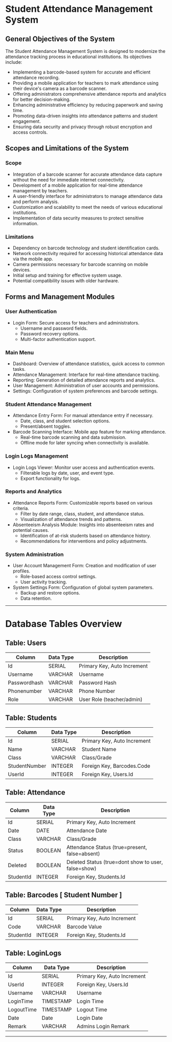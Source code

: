 # Student Attendance Management System

## General Objectives of the System
The Student Attendance Management System is designed to modernize the attendance tracking process in educational institutions. Its objectives include:
- Implementing a barcode-based system for accurate and efficient attendance recording.
- Providing a mobile application for teachers to mark attendance using their device's camera as a barcode scanner.
- Offering administrators comprehensive attendance reports and analytics for better decision-making.
- Enhancing administrative efficiency by reducing paperwork and saving time.
- Promoting data-driven insights into attendance patterns and student engagement.
- Ensuring data security and privacy through robust encryption and access controls.

## Scopes and Limitations of the System
### Scope
- Integration of a barcode scanner for accurate attendance data capture without the need for immediate internet connectivity.
- Development of a mobile application for real-time attendance management by teachers.
- A user-friendly interface for administrators to manage attendance data and perform analysis.
- Customization and scalability to meet the needs of various educational institutions.
- Implementation of data security measures to protect sensitive information.

### Limitations
- Dependency on barcode technology and student identification cards.
- Network connectivity required for accessing historical attendance data via the mobile app.
- Camera permissions necessary for barcode scanning on mobile devices.
- Initial setup and training for effective system usage.
- Potential compatibility issues with older hardware.

## Forms and Management Modules
### User Authentication
- Login Form: Secure access for teachers and administrators.
  - Username and password fields.
  - Password recovery options.
  - Multi-factor authentication support.

### Main Menu
- Dashboard: Overview of attendance statistics, quick access to common tasks.
- Attendance Management: Interface for real-time attendance tracking.
- Reporting: Generation of detailed attendance reports and analytics.
- User Management: Administration of user accounts and permissions.
- Settings: Configuration of system preferences and barcode settings.

### Student Attendance Management
- Attendance Entry Form: For manual attendance entry if necessary.
  - Date, class, and student selection options.
  - Present/absent toggles.
- Barcode Scanning Interface: Mobile app feature for marking attendance.
  - Real-time barcode scanning and data submission.
  - Offline mode for later syncing when connectivity is available.

### Login Logs Management
- Login Logs Viewer: Monitor user access and authentication events.
  - Filterable logs by date, user, and event type.
  - Export functionality for logs.

### Reports and Analytics
- Attendance Reports Form: Customizable reports based on various criteria.
  - Filter by date range, class, student, and attendance status.
  - Visualization of attendance trends and patterns.
- Absenteeism Analysis Module: Insights into absenteeism rates and potential causes.
  - Identification of at-risk students based on attendance history.
  - Recommendations for interventions and policy adjustments.

### System Administration
- User Account Management Form: Creation and modification of user profiles.
  - Role-based access control settings.
  - User activity tracking.
- System Settings Form: Configuration of global system parameters.
  - Backup and restore options.
  - Data retention.

---
# Database Tables Overview

## Table: Users
| Column       | Data Type | Description                         |
|--------------|-----------|-------------------------------------|
| Id           | SERIAL    | Primary Key, Auto Increment         |
| Username     | VARCHAR   | Username                            |
| Passwordhash | VARCHAR   | Password Hash                       |
| Phonenumber  | VARCHAR   | Phone Number                        |
| Role         | VARCHAR   | User Role (teacher/admin)           |

## Table: Students
| Column          | Data Type | Description                       |
|-----------------|-----------|-----------------------------------|
| Id              | SERIAL    | Primary Key, Auto Increment       |
| Name            | VARCHAR   | Student Name                      |
| Class           | VARCHAR   | Class/Grade                       |
| StudentNumber   | INTEGER   | Foreign Key, Barcodes.Code        |
| UserId          | INTEGER   | Foreign Key, Users.Id             |

## Table: Attendance
| Column    | Data Type | Description                                         |
|-----------|-----------|-----------------------------------------------------|
| Id        | SERIAL    | Primary Key, Auto Increment                         |
| Date      | DATE      | Attendance Date                                     |
| Class     | VARCHAR   | Class/Grade                                         |
| Status    | BOOLEAN   | Attendance Status (true=present, false=absent)      |
| Deleted   | BOOLEAN   | Deleted Status (true=dont show to user, false=show) |
| StudentId | INTEGER   | Foreign Key, Students.Id                            |

## Table: Barcodes [ Student Number ]
| Column    | Data Type | Description                        |
|-----------|-----------|------------------------------------|
| Id        | SERIAL    | Primary Key, Auto Increment        |
| Code      | VARCHAR   | Barcode Value                      |
| StudentId | INTEGER   | Foreign Key, Students.Id           |

## Table: LoginLogs
| Column     | Data Type | Description                        |
|------------|-----------|------------------------------------|
| Id         | SERIAL    | Primary Key, Auto Increment        |
| UserId     | INTEGER   | Foreign Key, Users.Id              |
| Username   | VARCHAR   | Username                           |
| LoginTime  | TIMESTAMP | Login Time                         |
| LogoutTime | TIMESTAMP | Logout Time                        |
| Date       | Date      | Login Date                         |
| Remark     | VARCHAR   | Admins Login Remark                |
---
